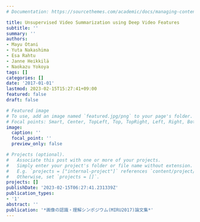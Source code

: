 ```yaml
---
# Documentation: https://sourcethemes.com/academic/docs/managing-content/

title: Unsupervised Video Summarization using Deep Video Features
subtitle: ''
summary: ''
authors:
- Mayu Otani
- Yuta Nakashima
- Esa Rahtu
- Janne Heikkilä
- Naokazu Yokoya
tags: []
categories: []
date: '2017-01-01'
lastmod: 2023-02-15T15:27:41+09:00
featured: false
draft: false

# Featured image
# To use, add an image named `featured.jpg/png` to your page's folder.
# Focal points: Smart, Center, TopLeft, Top, TopRight, Left, Right, BottomLeft, Bottom, BottomRight.
image:
  caption: ''
  focal_point: ''
  preview_only: false

# Projects (optional).
#   Associate this post with one or more of your projects.
#   Simply enter your project's folder or file name without extension.
#   E.g. `projects = ["internal-project"]` references `content/project/deep-learning/index.md`.
#   Otherwise, set `projects = []`.
projects: []
publishDate: '2023-02-15T06:27:41.231339Z'
publication_types:
- '1'
abstract: ''
publication: '*画像の認識・理解シンポジウム(MIRU2017)論文集*'
---
```

